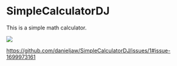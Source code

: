 # SimpleCalculatorDJ
This is a simple math calculator.

![](images/calc.png)


https://github.com/danieljaw/SimpleCalculatorDJ/issues/1#issue-1699973161
